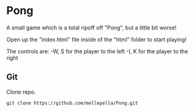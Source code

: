 # Pong
A small game which is a total ripoff off "Pong", but a little bit worse!

Open up the "index.html" file inside of the "html" folder to start playing!

The controls are:
  -W, S for the player to the left
  -I, K for the player to the right
  
  ## Git
  
  Clone repo.
  
  ```
  git clone https://github.com/mellepella/Pong.git
  ```
  
